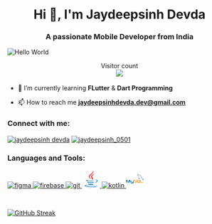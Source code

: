 <h1 align="center">Hi 👋, I'm Jaydeepsinh Devda</h1>
<h3 align="center">A passionate Mobile Developer from India</h3>


<img src="https://github.com/Jaydeepsinh-Devda/Jaydeepsinh-Devda/assets/88308058/553db6b0-f0db-4cd1-a360-58d0894bec60" alt="Hello World">


<p align="center"> 
  Visitor count<br>
  <img src="https://profile-counter.glitch.me/Jaydeepsinh-Devda/count.svg" />
</p>


- 🌱 I’m currently learning **FLutter** & **Dart Programming**

- 📫 How to reach me **jaydeepsinhdevda.dev@gmail.com**

<h3 align="left">Connect with me:</h3>
<p align="left">
<a href="https://www.linkedin.com/in/jaydeepsinh-devda/" target="blank"><img align="center" src="https://raw.githubusercontent.com/rahuldkjain/github-profile-readme-generator/master/src/images/icons/Social/linked-in-alt.svg" alt="jaydeepsinh devda" height="30" width="40" /></a>
<a href="https://twitter.com/JR_Devda" target="blank"><img align="center" src="https://raw.githubusercontent.com/rahuldkjain/github-profile-readme-generator/master/src/images/icons/Social/twitter.svg" alt="jaydeepsinh_0501" height="30" width="40" /></a>
</p>

<h3 align="left">Languages and Tools:</h3>
<p align="left"> <a href="https://www.figma.com/" target="_blank" rel="noreferrer"> <img src="https://www.vectorlogo.zone/logos/figma/figma-icon.svg" alt="figma" width="40" height="40"/> </a> <a href="https://firebase.google.com/" target="_blank" rel="noreferrer"> <img src="https://www.vectorlogo.zone/logos/firebase/firebase-icon.svg" alt="firebase" width="40" height="40"/> </a> <a href="https://git-scm.com/" target="_blank" rel="noreferrer"> <img src="https://www.vectorlogo.zone/logos/git-scm/git-scm-icon.svg" alt="git" width="40" height="40"/> </a> <a href="https://www.java.com" target="_blank" rel="noreferrer"> <img src="https://raw.githubusercontent.com/devicons/devicon/master/icons/java/java-original.svg" alt="java" width="40" height="40"/> </a> <a href="https://kotlinlang.org" target="_blank" rel="noreferrer"> <img src="https://www.vectorlogo.zone/logos/kotlinlang/kotlinlang-icon.svg" alt="kotlin" width="40" height="40"/> </a> <a href="https://www.mysql.com/" target="_blank" rel="noreferrer"> <img src="https://raw.githubusercontent.com/devicons/devicon/master/icons/mysql/mysql-original-wordmark.svg" alt="mysql" width="40" height="40"/> </a> </p><br/>

[![GitHub Streak](https://streak-stats.demolab.com/?user=Jaydeepsinh-Devda&theme=radical)](https://git.io/streak-stats)<br/>
